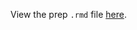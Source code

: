 View the prep `.rmd` file [here](https://github.com/OHI-Science/bhi-prep/blob/draft/prep/LSP/v2019/lsp_prep.rmd).

